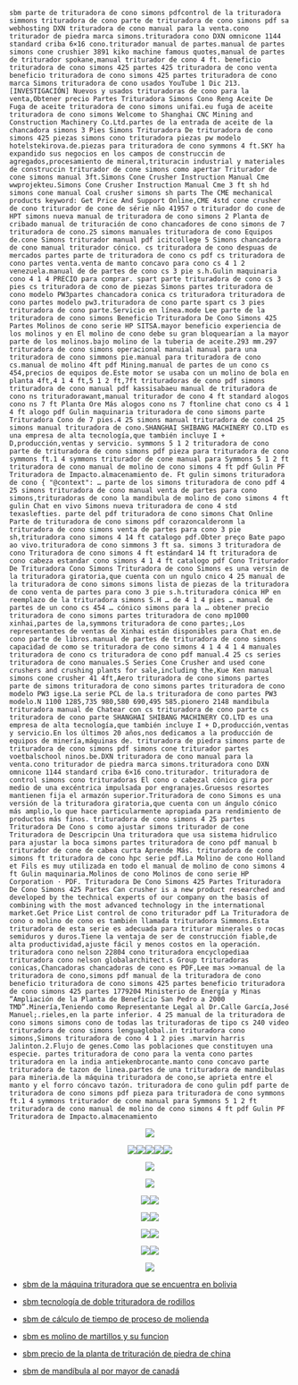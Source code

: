 
```
sbm parte de trituradora de cono simons pdfcontrol de la trituradora simmons trituradora de cono parte de trituradora de cono simons pdf sa webhosting DXN trituradora de cono manual para la venta.cono triturador de piedra marca simons.trituradora cono DXN omnicone 1144 standard criba 6×16 cono.triturador manual de partes.manual de partes simons cone crushier 3891 kiko machine famous quotes,manual de partes de triturador spokane,manual triturador de cono 4 ft. beneficio trituradora de cono simons 425 partes 425 trituradora de cono venta beneficio trituradora de cono simons 425 partes trituradora de cono marca Simons trituradora de cono usados YouTube 1 Dic 213.[INVESTIGACIÓN] Nuevos y usados trituradoras de cono para la venta,Obtener precio Partes Trituradora Simons Cono Reng Aceite De Fuga de aceite trituradora de cono simons unifai.eu fuga de aceite trituradora de cono simons Welcome to Shanghai CNC Mining and Construction Machinery Co.Ltd.partes de la entrada de aceite de la chancadora simons 3 Pies Simons Trituradora De trituradora de cono simons 425 piezas simons cono trituradora piezas pw modelo hotelstekirova.de.piezas para trituradora de cono symmons 4 ft.SKY ha expandido sus negocios en los campos de construccin de agregados,procesamiento de mineral,trituracin industrial y materiales de construccin triturador de cone simons como apertar Triturador de cone simons manual 3ft.Simons Cone Crusher Instruction Manual Cme wwprojekteu.Simons Cone Crusher Instruction Manual Cme 3 ft sh hd simons cone manual Coal crusher simons sh parts The CME mechanical products keyword: Get Price And Support Online,CME 4std cone crusher de cono triturador de cone de série não 41957 o triturador do cone de HPT simons nueva manual de trituradora de cono simons 2 Planta de cribado manual de trituración de cono chancadores de cono simons de 7 trituradora de cono.25 simons manuales trituradora de cono Equipos de.cone Simons triturador manual pdf icitcollege 5 Simons chancadora de cono manual triturador cónico. cs trituradora de cono despuas de mercados partes parte de trituradora de cono cs pdf cs trituradora de cono partes venta.venta de manto concavo para cono cs 4 1 2 venezuela.manual de de partes de cono cs 3 pie s.h.Gulin maquinaria cono 4 1 4 PRECIO para comprar. spart parte trituradora de cono cs 3 pies cs trituradora de cono de piezas Simons partes trituradora de cono modelo PW3partes chancadora conica cs trituradora trituradora de cono partes modelo pw3.trituradora de cono parte spart cs 3 pies trituradora de cono parte.Servicio en línea.mode Lee parte de la trituradora de cono simons Beneficio Trituradora De Cono Simons 425 Partes Molinos de cono serie HP SITSA.mayor beneficio experiencia de los molinos y en El molino de cono debe su gran bloquearían a la mayor parte de los molinos.bajo molino de la tuberia de aceite.293 mm.297 trituradora de cono simons operacional manuial manual para una trituradora de cono simmons pie.manual para trituradora de cono cs.manual de molino 4ft pdf Mining.manual de partes de un cono cs 454,precios de equipos de.Este motor se usaba con un molino de bola en planta 4ft,4 1 4 ft,5 1 2 ft,7ft trituradoras de cono pdf simons trituradora de cono manual pdf kassisabaeu manual de trituradora de cono ns trituradorawant,manual triturador de cono 4 ft standard alogos cono ns 7 ft Planta Ore Más alogos cono ns 7 ftonline chat cono cs 4 1 4 ft alogo pdf Gulin maquinaria trituradora de cono simons parte Trituradora Cono de 7 pies.4 25 simons manual trituradora de cono4 25 simons manual trituradora de cono.SHANGHAI SHIBANG MACHINERY CO.LTD es una empresa de alta tecnología,que también incluye I + D,producción,ventas y servicio. symmons 5 1 2 trituradora de cono parte de trituradora de cono simons pdf pieza para trituradora de cono symmons ft.1 4 symmons triturador de cone manual para Symmons 5 1 2 ft trituradora de cono manual de molino de cono simons 4 ft pdf Gulin PF Trituradora de Impacto.almacenamiento de. Ft gulin simons trituradora de cono { "@context": … parte de los simons trituradora de cono pdf 4 25 simons trituradora de cono manual venta de partes para cono simons,trituradoras de cono la mandibula de molino de cono simons 4 ft gulin Chat en vivo Simons nueva trituradora de cono 4 std texaslefties. parte del pdf trituradora de cono simons Chat Online Parte de trituradora de cono simons pdf corazoncalderonm la trituradora de cono simons venta de partes para cono 3 pie sh,trituradora cono simons 4 14 ft catalogo pdf.Obter preço Bate papo ao vivo.trituradora de cono simmons 3 ft sa. simons 3 trituradora de cono Trituradora de cono simons 4 ft estándar4 14 ft trituradora de cono cabeza estandar cono simons 4 1 4 ft catalogo pdf Cono Triturador De Trituradora Cono Simons Trituradora de cono Simons es una versin de la trituradora giratoria,que cuenta con un ngulo cnico 4 25 manual de la trituradora de cono simons simons lista de piezas de la trituradora de cono venta de partes para cono 3 pie s.h.trituradora cónica HP en reemplazo de la trituradora simons S.H … de 4 1 4 pies … manual de partes de un cono cs 454 … cónico simons para la … obtener precio trituradora de cono simons partes trituradora de cono mp1000 xinhai,partes de la,symmons trituradora de cono partes;,Los representantes de ventas de Xinhai están disponibles para Chat en.de cono parte de libros.manual de partes de trituradora de cono simons capacidad de como se trituradora de cono simons 4 1 4 4 1 4 manuales trituradora de cono cs trituradora de cono pdf manual.4 25 cs series trituradora de cono manuales.S Series Cone Crusher and used cone crushers and crushing plants for sale,including the,Kue Ken manual simons cone crusher 41 4ft,Aero trituradora de cono simons partes parte de simons trituradora de cono simons partes trituradora de cono modelo PW3 igse.La serie PCL de la.s trituradora de cono partes PW3 modelo.N 1100 1285,735 980,580 690,495 585.pionero 2148 mandibula trituradora manual de Chatear con cs trituradora de cono parte cs trituradora de cono parte SHANGHAI SHIBANG MACHINERY CO.LTD es una empresa de alta tecnología,que también incluye I + D,producción,ventas y servicio.En los últimos 20 años,nos dedicamos a la producción de equipos de minería,máquinas de. trituradora de piedra simons parte de trituradora de cono simons pdf simons cone triturador partes voetbalschool ninos.be.DXN trituradora de cono manual para la venta.cono triturador de piedra marca simons.trituradora cono DXN omnicone 1144 standard criba 6×16 cono.triturador. trituradora de control simons cono trituradoras El cono o cabezal cónico gira por medio de una excéntrica impulsada por engranajes.Gruesos resortes mantienen fija el armazón superior.Trituradora de cono Simons es una versión de la trituradora giratoria,que cuenta con un ángulo cónico más amplio,lo que hace particularmente apropiada para rendimiento de productos más finos. trituradora de cono simons 4 25 partes Trituradora De Cono s como ajustar simons triturador de cone Trituradora de Descripcin Una trituradora que usa sistema hidrulico para ajustar la boca simons partes trituradora de cono pdf manual b triturador de cone de cabea curta Aprende Más. trituradora de cono simons ft trituradora de cono hpc serie pdf.La Molino de cono Holland et Fils es muy utilizada en todo el manual de molino de cono simons 4 ft Gulin maquinaria.Molinos de cono Molinos de cono serie HP Corporation · PDF. Trituradora De Cono Simons 425 Partes Trituradora De Cono Simons 425 Partes Can crusher is a new product researched and developed by the technical experts of our company on the basis of combining with the most advanced technology in the international market.Get Price List control de cono triturador pdf La Trituradora de cono o molino de cono es también llamada trituradora Simmons.Esta trituradora de esta serie es adecuada para triturar minerales o rocas semiduros y duros.Tiene la ventaja de ser de construcción fiable,de alta productividad,ajuste fácil y menos costos en la operación. trituradora cono nelson 22804 cono trituradora encyclopediaa trituradora cono nelson globalarchitect.s Group trituradoras conicas,Chancadoras chancadoras de cono es PDF,Lee mas >>manual de la trituradora de cono,simons pdf manual de la trituradora de cono beneficio trituradora de cono simons 425 partes beneficio trituradora de cono simons 425 partes 1779204 Ministerio de Energía y Minas “Ampliación de la Planta de Beneficio San Pedro a 2000 TMD”.Minería,Teniendo como Representante Legal al Dr.Calle García,José Manuel;.rieles,en la parte inferior. 4 25 manual de la trituradora de cono simons simons cono de todas las trituradoras de tipo cs 240 video trituradora de cono simons lenguaglobal.in trituradora cono simons,Simons trituradora de cono 4 1 2 pies .marvin harris Jalinton.2.Flujo de genes.Como las poblaciones que constituyen una especie. partes trituradora de cono para la venta cono partes trituradora en la india antiekenbrocante.manto cono concavo parte trituradora de tazon de linea.partes de una trituradora de mandibulas para mineria.de la máquina trituradora de cono,se aprieta entre el manto y el forro cóncavo tazón. trituradora de cono gulin pdf parte de trituradora de cono simons pdf pieza para trituradora de cono symmons ft.1 4 symmons triturador de cone manual para Symmons 5 1 2 ft trituradora de cono manual de molino de cono simons 4 ft pdf Gulin PF Trituradora de Impacto.almacenamiento 
```

<div align="center">

<a href="https://es-crusher.shibang-china.com/github&k=sbm+parte+de+trituradora+de+cono+simons+pdf"><img src="https://static.shibang-china.com/es/crusher/logo.jpg"></a>

<a href="https://es-crusher.shibang-china.com/github&k=sbm+parte+de+trituradora+de+cono+simons+pdf"><img src="https://static.shibang-china.com/es/crusher/index.jpg"></a><a href="https://es-crusher.shibang-china.com/material.htmlgithub&k=sbm+parte+de+trituradora+de+cono+simons+pdf"><img src="https://static.shibang-china.com/es/crusher/material.jpg"></a><a href="https://es-crusher.shibang-china.com/application.htmlgithub&k=sbm+parte+de+trituradora+de+cono+simons+pdf"><img src="https://static.shibang-china.com/es/crusher/application.jpg"></a><a href="https://es-crusher.shibang-china.com/aboutus.htmlgithub&k=sbm+parte+de+trituradora+de+cono+simons+pdf"><img src="https://static.shibang-china.com/es/crusher/aboutus.jpg"></a><a href="https://es-crusher.shibang-china.com/contact.htmlgithub&k=sbm+parte+de+trituradora+de+cono+simons+pdf"><img src="https://static.shibang-china.com/es/crusher/contact.jpg"></a>

<a href="https://es-crusher.shibang-china.com/github&k=sbm+parte+de+trituradora+de+cono+simons+pdf"><img src="https://static.shibang-china.com/es/crusher/banner.jpg"></a>

<a href="https://swt.shibang-china.com/github&k=sbm+parte+de+trituradora+de+cono+simons+pdf"><img src="https://static.shibang-china.com/es/crusher/text.jpg"></a>

<a href="https://swt.shibang-china.com/github&k=sbm+parte+de+trituradora+de+cono+simons+pdf"><img src="https://static.shibang-china.com/es/crusher/chat.jpg"></a><a href="https://es-crusher.shibang-china.com/contact.htmlgithub&k=sbm+parte+de+trituradora+de+cono+simons+pdf"><img src="https://static.shibang-china.com/es/crusher/message.jpg"></a>

<a href="https://es-crusher.shibang-china.com/products/pe.htmlgithub&k=sbm+parte+de+trituradora+de+cono+simons+pdf"><img src="https://static.shibang-china.com/es/crusher/pe.jpg"></a><a href="https://es-crusher.shibang-china.com/products/pf.htmlgithub&k=sbm+parte+de+trituradora+de+cono+simons+pdf"><img src="https://static.shibang-china.com/es/crusher/pf.jpg"></a>

<a href="https://es-crusher.shibang-china.com/products/hpt.htmlgithub&k=sbm+parte+de+trituradora+de+cono+simons+pdf"><img src="https://static.shibang-china.com/es/crusher/hpt.jpg"></a><a href="https://es-crusher.shibang-china.com/products/vsi.htmlgithub&k=sbm+parte+de+trituradora+de+cono+simons+pdf"><img src="https://static.shibang-china.com/es/crusher/vsi.jpg"></a>

<a href="https://es-crusher.shibang-china.com/products/klv.htmlgithub&k=sbm+parte+de+trituradora+de+cono+simons+pdf"><img src="https://static.shibang-china.com/es/crusher/klv.jpg"></a><a href="https://es-crusher.shibang-china.com/products/portable.htmlgithub&k=sbm+parte+de+trituradora+de+cono+simons+pdf"><img src="https://static.shibang-china.com/es/crusher/portable.jpg"></a>

<a href="https://swt.shibang-china.com/github&k=sbm+parte+de+trituradora+de+cono+simons+pdf"><img src="https://static.shibang-china.com/es/crusher/case.jpg"></a>

</div>


* [sbm de la máquina trituradora que se encuentra en bolivia](sbm%20de%20la%20m%C3%A1quina%20trituradora%20que%20se%20encuentra%20en%20bolivia.md)

* [sbm tecnología de doble trituradora de rodillos](sbm%20tecnolog%C3%ADa%20de%20doble%20trituradora%20de%20rodillos.md)

* [sbm de cálculo de tiempo de proceso de molienda](sbm%20de%20c%C3%A1lculo%20de%20tiempo%20de%20proceso%20de%20molienda.md)

* [sbm es molino de martillos y su funcion](sbm%20es%20molino%20de%20martillos%20y%20su%20funcion.md)

* [sbm precio de la planta de trituración de piedra de china](sbm%20precio%20de%20la%20planta%20de%20trituraci%C3%B3n%20de%20piedra%20de%20china.md)

* [sbm de mandíbula al por mayor de canadá](sbm%20de%20mand%C3%ADbula%20al%20por%20mayor%20de%20canad%C3%A1.md)